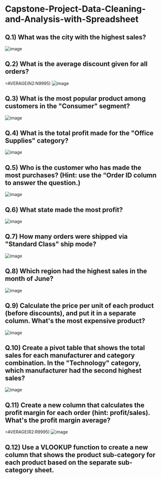 # Capstone-Project-Data-Cleaning-and-Analysis-with-Spreadsheet

## Q.1) What was the city with the highest sales?

![image](https://user-images.githubusercontent.com/116772724/222916659-46a14019-4169-4647-a48f-67e6c4c81d12.png)


## Q.2) What is the average discount given for all orders?

=AVERAGE(N2:N9995)
![image](https://user-images.githubusercontent.com/116772724/222921229-4cbc91c8-24ef-47d9-8ade-69f6ef710901.png)


## Q.3) What is the most popular product among customers in the "Consumer" segment?

![image](https://user-images.githubusercontent.com/116772724/222916583-52498b6c-ab5e-415e-ae44-e5b59a8ab433.png)

## Q.4) What is the total profit made for the "Office Supplies" category?

![image](https://user-images.githubusercontent.com/116772724/222916787-20d94bd8-8ab4-4c6a-8bfd-7f7af8f2b099.png)

## Q.5) Who is the customer who has made the most purchases? (Hint: use the “Order ID column to answer the question.)

![image](https://user-images.githubusercontent.com/116772724/222916881-7834a08f-e5ba-4fcc-be7b-edf00d2d2608.png)

## Q.6) What state made the most profit?

![image](https://user-images.githubusercontent.com/116772724/222917238-61a7f9f6-a1fa-4f32-b7f8-8ead00ef07d1.png)

## Q.7) How many orders were shipped via "Standard Class" ship mode?

![image](https://user-images.githubusercontent.com/116772724/222917412-db69379a-befa-46d9-a840-941b7763ddc3.png)

## Q.8) Which region had the highest sales in the month of June?

![image](https://user-images.githubusercontent.com/116772724/222918849-e3298812-b812-495e-83d2-c24919d775c1.png)

## Q.9) Calculate the price per unit of each product (before discounts), and put it in a separate column. What's the most expensive product?
 
 ![image](https://user-images.githubusercontent.com/116772724/222920556-b197f502-fdb1-497b-8e3e-395b0182ef73.png)

## Q.10) Create a pivot table that shows the total sales for each manufacturer and category combination. In the "Technology" category, which manufacturer had the second highest sales?
 
 ![image](https://user-images.githubusercontent.com/116772724/222920934-16e22695-2904-4500-8c3c-4e7db913fd92.png)

## Q.11)  Create a new column that calculates the profit margin for each order (hint: profit/sales). What's the profit margin average?

=AVERAGE(R2:R9995)
![image](https://user-images.githubusercontent.com/116772724/222921199-23aa0313-e386-4665-8920-5d143395e549.png)

## Q.12) Use a VLOOKUP function to create a new column that shows the product sub-category for each product based on the separate sub-category sheet.


